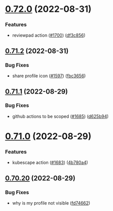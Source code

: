 # [0.72.0](https://github.com/EddieHubCommunity/LinkFree/compare/v0.71.2...v0.72.0) (2022-08-31)


### Features

* reviewpad action ([#1700](https://github.com/EddieHubCommunity/LinkFree/issues/1700)) ([df3c856](https://github.com/EddieHubCommunity/LinkFree/commit/df3c856d54c8f862c8bf6744517bac908d06f2f4))



## [0.71.2](https://github.com/EddieHubCommunity/LinkFree/compare/v0.71.1...v0.71.2) (2022-08-31)


### Bug Fixes

* share profile icon ([#1597](https://github.com/EddieHubCommunity/LinkFree/issues/1597)) ([fbc3656](https://github.com/EddieHubCommunity/LinkFree/commit/fbc365634d9a35c2ed56385119eb4fdf6ffebc48))



## [0.71.1](https://github.com/EddieHubCommunity/LinkFree/compare/v0.71.0...v0.71.1) (2022-08-29)


### Bug Fixes

* github actions to be scoped ([#1685](https://github.com/EddieHubCommunity/LinkFree/issues/1685)) ([d625b94](https://github.com/EddieHubCommunity/LinkFree/commit/d625b94ef94367caaf6c578acb4c9eb6df4e5978))



# [0.71.0](https://github.com/EddieHubCommunity/LinkFree/compare/v0.70.20...v0.71.0) (2022-08-29)


### Features

* kubescape action ([#1683](https://github.com/EddieHubCommunity/LinkFree/issues/1683)) ([4b780a4](https://github.com/EddieHubCommunity/LinkFree/commit/4b780a460e55452d4c53ca1bce37e7241b32bc91))



## [0.70.20](https://github.com/EddieHubCommunity/LinkFree/compare/v0.70.19...v0.70.20) (2022-08-29)


### Bug Fixes

* why is my profile not visible ([fd74662](https://github.com/EddieHubCommunity/LinkFree/commit/fd74662222fefcc7d5bcdd9c9e7b515eea1152aa))



